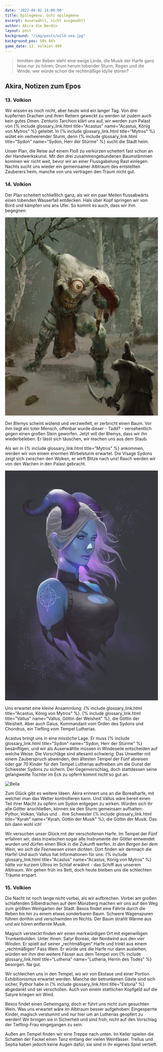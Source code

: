 ```yaml
---
date: '2022-04-02 14:00:00'
title: Epilegméno, óchi epilegméno
excerpt: Auserwählt, nicht ausgewählt
author: Akira die Bardin
layout: post
background: "/img/posts/wild-sea.jpg"
background_pos: 50% 84%
game_date: 13. Volkion 499
---
```


<div class="rhyme">
  <blockquote>
    Inmitten der Reben steht eine ewige Linde,
    die Musik der Harfe ganz leise nur zu hören;
    Drum herum tobender Sturm, Regen und die Winde,
    wer würde schon die rechtmäßige Idylle stören?
  </blockquote>
</div>

## Akira, Notizen zum Epos

### 13. Volkion

Wir wissen es noch nicht, aber heute wird ein langer Tag. Von drei kupfernen Drachen und ihren Reitern geweckt zu werden ist zudem auch kein gutes Omen. Zenturio Tarchion klärt uns auf, wir werden zum Palast von {% include glossary_link.html title="Acastus" name="Acastus, König von Mytros" %} geleitet. In {% include glossary_link.html title="Mytros" %} wütet ein verheerender Sturm, denn {% include glossary_link.html title="Sydon" name="Sydon, Herr der Stürme" %} sucht die Stadt heim.

Unser Plan, die Reise auf einem Floß zu verkürzen scheitert fast schon an der Handwerkskunst. Mit den drei zusammengebundenen Baumstämmen kommen wir nicht weit, bevor wir an einer Flussgabelung Rast einlegen. Nachts sucht uns wieder ein gemeinsamer Albtraum des entstellten Zauberers heim, manche von uns vertragen den Traum nicht gut.

### 14. Volkion

Der Plan scheitert schließlich ganz, als wir ein paar Meilen flussabwärts einen tobenden Wasserfall entdecken. Hals über Kopf springen wir von Bord und kämpfen uns ans Ufer. So kommt es auch, dass wir ihm begegnen:

![Blemys](/img/posts/Blemys_low_res.png)

Der Blemys scheint wütend und verzweifelt, er zerbricht einen Baum. Vor ihm liegt ein toter Mensch, offenbar wurde dieser - Tadd? - versehentlich gegen einen großen Stein geworfen. Jetzt will der Blemys, dass wir ihn wiederbeleben. Er lässt sich täuschen, wir machen uns aus dem Staub.

Als wir in {% include glossary_link.html title="Mytros" %} ankommen, werden wir von einem enormen Wirbelsturm erwartet. Die Visage Sydons zeigt sich zwischen den Wolken, er wirft Blitze nach uns! Rasch werden wir von den Wachen in den Palast gebracht.

![chondrus](/img/posts/chondrus.png)

Uns erwartet eine kleine Ansammlung: {% include glossary_link.html title="Acastus, König von Mytros" %}. {% include glossary_link.html title="Vallus" name="Vallus, Göttin der Weisheit" %}, die Göttin der Weisheit. Aber auch Gaius, Kommandant vom Orden des Sydons und Chondrus, ein Tiefling vom Tempel Lutherias.

Acastus bringt uns in eine missliche Lage. Er muss {% include glossary_link.html title="Sydon" name="Sydon, Herr der Stürme" %} besänftigen, und wir als Auserwählte müssen in Windeseile entscheiden auf welche Weise. Die Vorschläge sind allesamt schwierig: Das Unwetter mit einem Zauberspruch abwenden, den ältesten Tempel der Fünf abreisen oder gar 70 Kinder für den Tempel Lutherias auftreiben um die Gunst der Schwester Sydons zu sichern. Der Gegenvorschlag, doch stattdessen seine gelangweilte Tochter im Eck zu opfern kommt nicht so gut an.

<img src="/img/posts/bella.png" alt="Bella" style="max-width: 450px;">

Zum Glück gibt es weitere Ideen. Akira erinnert uns an die Borealharfe, mit welcher man das Wetter kontrollieren kann. Und Vallus wäre bereit einen Teil ihrer Macht zu opfern um Sydon entgegen zu wirken. Würden sich ihr alle Götter anschließen, können sie den Sturm gemeinsam aufhalten: Pythor, Volkan, Vallus und .. ihre Schwester {% include glossary_link.html title="Kyrah" name="Kyrah, Göttin der Musik" %}, die Göttin der Musik. Das bin dann wohl ich!

Wir versuchen unser Glück mit der verschollenen Harfe. Im Tempel der Fünf erfahren wir, dass inzwischen sogar alle Instrumente der Götter entwendet wurden und dürfen einen Blick in die Zukunft werfen. _In den Bergen bei dem Wein, wo sich die Feenwesen einen dichten_. Dort finden wir demnach die Harfe! Und auch Vallus hat Informationen für uns: {% include glossary_link.html title="Acastus" name="Acastus, König von Mytros" %} hätte vor kurzem _Ultros_ im Schlaf erwähnt - das Schiff aus unserem Albtraum. Wir gehen früh ins Bett, doch heute bleiben uns die schlechten Träume erspart.

### 15. Volkion

Die Nacht ist noch lange nicht vorbei, als wir aufbrechen. Vorbei am großen schlafenden Silberdrachen auf dem Münzberg machen wir uns auf den Weg zum größten Weingarten der Stadt. Bexos findet eine Fährte durch die Reben bis hin zu einem etwas sonderbaren Baum. Schwere Wagenspuren führen dorthin und verschwinden im Nichts. Der Baum strahlt Wärme aus und wir hören entfernte Musik.

Magisch versteckt finden wir einen merkwürdigen Ort mit eigenwilligen Trunkenbolden. Unter ihnen: Satyr Boreas, der Nordwind aus den _vier Winden_. Er spielt auf seiner „rechtmäßigen“ Harfe und trinkt aus einem „rechtmäßigen“ Fass Wein. Er würde uns die Harfe nur dann ausleihen, würden wir ihm drei weitere Fässer aus dem Tempel von {% include glossary_link.html title="Lutheria" name="Lutheria, Herrin des Todes" %} besorgen. Na gut.

Wir schleichen uns in den Tempel, wo wir von Ekstase und einer Portion Exhibitionismus erwartet werden. Manche der betrunkenen Gäste sind sich sicher, Pythor habe in {% include glossary_link.html title="Estoria" %} abgedankt und sei verschollen. Auch von einem stattlichen Kopfgeld auf die Satyre kriegen wir Wind. 

Bexos findet einen Geheimgang, doch er führt uns nicht zum gesuchten Wein. Was uns erwartet wäre im Albtraum besser aufgehoben: Eingesperrte Kinder, magisch verstummt und nur hier um an Lutherias geopfert zu werden! Wir bringen sie in Sicherheit und sind froh, nicht auf den Vorschlag der Tiefling-Frau eingegangen zu sein.

Außen am Tempel finden wir eine Treppe nach unten. Im Keller spielen die Schatten der Fackel einen Tanz entlang der vielen Weinfässer. Trellus und Septia haben jedoch keine Augen dafür, sie sind in ihr eigenes Spiel vertieft.
